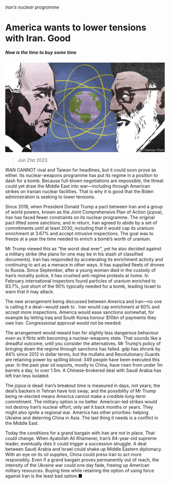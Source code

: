 ###### Iran’s nuclear programme

# America wants to lower tensions with Iran. Good 

##### Now is the time to buy some time 

![image](images/20230624_LDD004.jpg) 

> Jun 21st 2023 

IRAN CANNOT rival  and Taiwan for headlines, but it could soon prove  as either. Its nuclear-weapons programme has put its regime in a position to dash for a bomb. Because full-blown negotiations are impossible, the threat could yet draw the Middle East into war—including through American strikes on Iranian nuclear facilities. That is why it is good that the Biden administration is seeking to lower tensions.

Since 2018, when President Donald Trump  a pact between Iran and a group of world powers, known as the Joint Comprehensive Plan of Action (jcpoa), Iran has faced fewer constraints on its nuclear programme. The original pact lifted some sanctions; and in return, Iran agreed to abide by a set of commitments until at least 2030, including that it would cap its uranium enrichment at 3.67% and accept intrusive inspections. The goal was to freeze at a year the time needed to enrich a bomb’s worth of uranium.

Mr Trump viewed this as “the worst deal ever”, yet he also decided against a military strike (the plans for one may be in his stash of classified documents). Iran has responded by accelerating its enrichment activity and continuing to act as a menace in other ways. It has supplied fleets of drones to Russia. Since September, after a young woman died in the custody of Iran’s morality police, it has crushed anti-regime protests at home. In February international inspectors found particles of uranium enriched to 83.7%, just short of the 90% typically needed for a bomb, leading Israel to warn that it may attack.

The new arrangement being discussed between America and Iran—no one is calling it a deal—would seek to  . Iran would cap enrichment at 60% and accept more inspections. America would ease sanctions somewhat, for example by letting Iraq and South Korea honour $10bn of payments they owe Iran. Congressional approval would not be needed. 

The arrangement would reward Iran for slightly less dangerous behaviour even as it flirts with becoming a nuclear-weapons state. That sounds like a dreadful outcome, until you consider the alternatives. Mr Trump’s policy of bringing down the regime through sanctions has failed. gdp has shrunk by 44% since 2012 in dollar terms, but the mullahs and Revolutionary Guards are retaining power by spilling blood: 349 people have been executed this year. In the past year oil exports, mostly to China, have risen from under 1m barrels a day, to over 1.5m. A Chinese-brokered deal with Saudi Arabia has left Iran less isolated.

The jcpoa is dead: Iran’s breakout time is measured in days, not years; the deal’s backers in Tehran have lost sway; and the possibility of Mr Trump being re-elected means America cannot make a credible long-term commitment. The military option is no better. American-led strikes would not destroy Iran’s nuclear effort, only set it back months or years. They might also ignite a regional war. America has other priorities: helping Ukraine and deterring China in Asia. The last thing it needs is a conflict in the Middle East. 

Today the conditions for a grand bargain with Iran are not in place. That could change. When Ayatollah Ali Khamenei, Iran’s 84-year-old supreme leader, eventually dies it could trigger a succession struggle. A deal between Saudi Arabia and Israel could shake up Middle Eastern diplomacy. With an eye on its oil supplies, China could press Iran to act more responsibly. Even if a grand bargain proves permanently out of reach, the intensity of the Ukraine war could one day fade, freeing up American military resources. Buying time while retaining the option of using force against Iran is the least bad option.■

